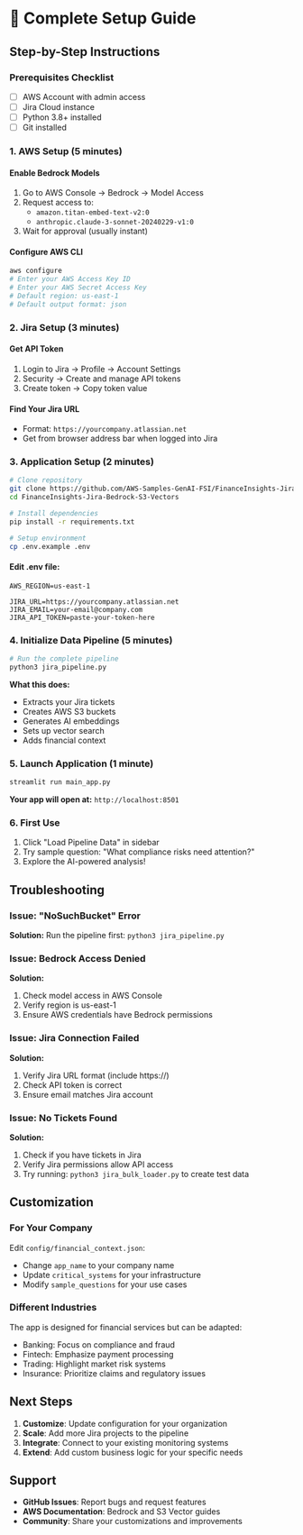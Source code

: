 # 🚀 Complete Setup Guide

## Step-by-Step Instructions

### Prerequisites Checklist
- [ ] AWS Account with admin access
- [ ] Jira Cloud instance
- [ ] Python 3.8+ installed
- [ ] Git installed

### 1. AWS Setup (5 minutes)

#### Enable Bedrock Models
1. Go to AWS Console → Bedrock → Model Access
2. Request access to:
   - `amazon.titan-embed-text-v2:0`
   - `anthropic.claude-3-sonnet-20240229-v1:0`
3. Wait for approval (usually instant)

#### Configure AWS CLI
```bash
aws configure
# Enter your AWS Access Key ID
# Enter your AWS Secret Access Key  
# Default region: us-east-1
# Default output format: json
```

### 2. Jira Setup (3 minutes)

#### Get API Token
1. Login to Jira → Profile → Account Settings
2. Security → Create and manage API tokens
3. Create token → Copy token value

#### Find Your Jira URL
- Format: `https://yourcompany.atlassian.net`
- Get from browser address bar when logged into Jira

### 3. Application Setup (2 minutes)

```bash
# Clone repository
git clone https://github.com/AWS-Samples-GenAI-FSI/FinanceInsights-Jira-Bedrock-S3-Vectors.git
cd FinanceInsights-Jira-Bedrock-S3-Vectors

# Install dependencies
pip install -r requirements.txt

# Setup environment
cp .env.example .env
```

#### Edit .env file:
```env
AWS_REGION=us-east-1

JIRA_URL=https://yourcompany.atlassian.net
JIRA_EMAIL=your-email@company.com
JIRA_API_TOKEN=paste-your-token-here
```

### 4. Initialize Data Pipeline (5 minutes)

```bash
# Run the complete pipeline
python3 jira_pipeline.py
```

**What this does:**
- Extracts your Jira tickets
- Creates AWS S3 buckets
- Generates AI embeddings
- Sets up vector search
- Adds financial context

### 5. Launch Application (1 minute)

```bash
streamlit run main_app.py
```

**Your app will open at:** `http://localhost:8501`

### 6. First Use

1. Click "Load Pipeline Data" in sidebar
2. Try sample question: "What compliance risks need attention?"
3. Explore the AI-powered analysis!

## Troubleshooting

### Issue: "NoSuchBucket" Error
**Solution:** Run the pipeline first: `python3 jira_pipeline.py`

### Issue: Bedrock Access Denied
**Solution:** 
1. Check model access in AWS Console
2. Verify region is us-east-1
3. Ensure AWS credentials have Bedrock permissions

### Issue: Jira Connection Failed
**Solution:**
1. Verify Jira URL format (include https://)
2. Check API token is correct
3. Ensure email matches Jira account

### Issue: No Tickets Found
**Solution:**
1. Check if you have tickets in Jira
2. Verify Jira permissions allow API access
3. Try running: `python3 jira_bulk_loader.py` to create test data

## Customization

### For Your Company
Edit `config/financial_context.json`:
- Change `app_name` to your company name
- Update `critical_systems` for your infrastructure
- Modify `sample_questions` for your use cases

### Different Industries
The app is designed for financial services but can be adapted:
- Banking: Focus on compliance and fraud
- Fintech: Emphasize payment processing
- Trading: Highlight market risk systems
- Insurance: Prioritize claims and regulatory issues

## Next Steps

1. **Customize**: Update configuration for your organization
2. **Scale**: Add more Jira projects to the pipeline
3. **Integrate**: Connect to your existing monitoring systems
4. **Extend**: Add custom business logic for your specific needs

## Support

- **GitHub Issues**: Report bugs and request features
- **AWS Documentation**: Bedrock and S3 Vector guides
- **Community**: Share your customizations and improvements
